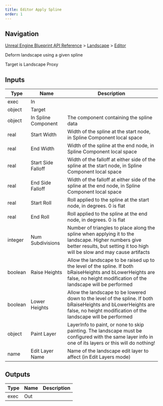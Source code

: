 ```yaml
---
title: Editor Apply Spline
order: 1
---
```

## Navigation

[Unreal Engine Blueprint API Reference](https://dev.epicgames.com/documentation/en-us/unreal-engine/BlueprintAPI) > [Landscape](https://dev.epicgames.com/documentation/en-us/unreal-engine/BlueprintAPI/Landscape) > [Editor](https://dev.epicgames.com/documentation/en-us/unreal-engine/BlueprintAPI/Landscape/Editor)

Deform landscape using a given spline

Target is Landscape Proxy

## Inputs

| Type | Name | Description |
| --- | --- | --- |
| exec | In |  |
| object | Target |  |
| object | In Spline Component | The component containing the spline data |
| real | Start Width | Width of the spline at the start node, in Spline Component local space |
| real | End Width | Width of the spline at the end node, in Spline Component local space |
| real | Start Side Falloff | Width of the falloff at either side of the spline at the start node, in Spline Component local space |
| real | End Side Falloff | Width of the falloff at either side of the spline at the end node, in Spline Component local space |
| real | Start Roll | Roll applied to the spline at the start node, in degrees. 0 is flat |
| real | End Roll | Roll applied to the spline at the end node, in degrees. 0 is flat |
| integer | Num Subdivisions | Number of triangles to place along the spline when applying it to the landscape. Higher numbers give better results, but setting it too high will be slow and may cause artifacts |
| boolean | Raise Heights | Allow the landscape to be raised up to the level of the spline. If both bRaiseHeights and bLowerHeights are false, no height modification of the landscape will be performed |
| boolean | Lower Heights | Allow the landscape to be lowered down to the level of the spline. If both bRaiseHeights and bLowerHeights are false, no height modification of the landscape will be performed |
| object | Paint Layer | LayerInfo to paint, or none to skip painting. The landscape must be configured with the same layer info in one of its layers or this will do nothing! |
| name | Edit Layer Name | Name of the landscape edit layer to affect (in Edit Layers mode) |

## Outputs

| Type | Name | Description |
| --- | --- | --- |
| exec | Out |  |
